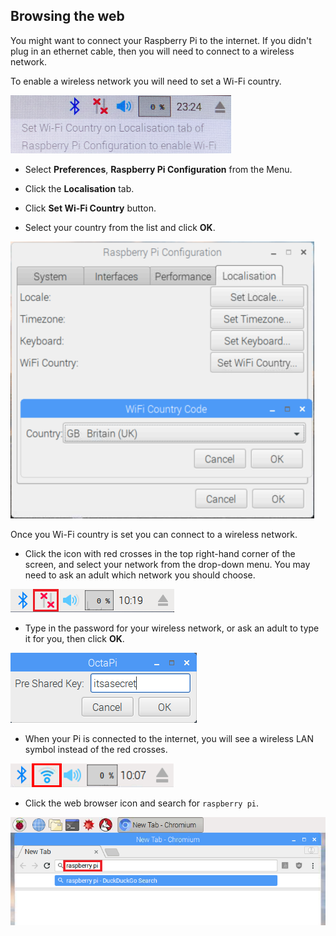 ## Browsing the web

You might want to connect your Raspberry Pi to the internet. If you didn't plug in an ethernet cable, then you will need to connect to a wireless network.

To enable a wireless network you will need to set a Wi-Fi country.

![set wifi country](images/pi-set-wifi-country.png)

+ Select **Preferences**, **Raspberry Pi Configuration** from the Menu.

+ Click the **Localisation** tab.

+ Click **Set Wi-Fi Country** button.

+ Select your country from the list and click **OK**.

![select wifi country](images/pi-select-wifi-country.png)

Once you Wi-Fi country is set you can connect to a wireless network.

+ Click the icon with red crosses in the top right-hand corner of the screen, and select your network from the drop-down menu. You may need to ask an adult which network you should choose.

![No wifi](images/no-wifi.png)

+ Type in the password for your wireless network, or ask an adult to type it for you, then click **OK**.

![Type in password](images/type-password.png)

+ When your Pi is connected to the internet, you will see a wireless LAN symbol instead of the red crosses.

![screenshot](images/pi-wifi.png)

+ Click the web browser icon and search for `raspberry pi`.

![screenshot](images/pi-browser.png)
